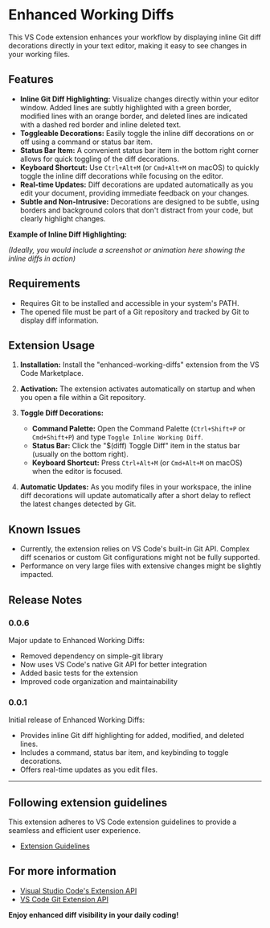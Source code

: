 # Enhanced Working Diffs

This VS Code extension enhances your workflow by displaying inline Git diff decorations directly in your text editor, making it easy to see changes in your working files.

## Features

* **Inline Git Diff Highlighting:** Visualize changes directly within your editor window. Added lines are subtly highlighted with a green border, modified lines with an orange border, and deleted lines are indicated with a dashed red border and inline deleted text.
* **Toggleable Decorations:** Easily toggle the inline diff decorations on or off using a command or status bar item.
* **Status Bar Item:** A convenient status bar item in the bottom right corner allows for quick toggling of the diff decorations.
* **Keyboard Shortcut:** Use `Ctrl+Alt+M` (or `Cmd+Alt+M` on macOS) to quickly toggle the inline diff decorations while focusing on the editor.
* **Real-time Updates:** Diff decorations are updated automatically as you edit your document, providing immediate feedback on your changes.
* **Subtle and Non-Intrusive:** Decorations are designed to be subtle, using borders and background colors that don't distract from your code, but clearly highlight changes.

**Example of Inline Diff Highlighting:**

*(Ideally, you would include a screenshot or animation here showing the inline diffs in action)*

## Requirements

*  Requires Git to be installed and accessible in your system's PATH.
*  The opened file must be part of a Git repository and tracked by Git to display diff information.

## Extension Usage

1. **Installation:** Install the "enhanced-working-diffs" extension from the VS Code Marketplace.
2. **Activation:** The extension activates automatically on startup and when you open a file within a Git repository.
3. **Toggle Diff Decorations:**
    * **Command Palette:** Open the Command Palette (`Ctrl+Shift+P` or `Cmd+Shift+P`) and type `Toggle Inline Working Diff`.
    * **Status Bar:** Click the "$(diff) Toggle Diff" item in the status bar (usually on the bottom right).
    * **Keyboard Shortcut:** Press `Ctrl+Alt+M` (or `Cmd+Alt+M` on macOS) when the editor is focused.

4. **Automatic Updates:** As you modify files in your workspace, the inline diff decorations will update automatically after a short delay to reflect the latest changes detected by Git.

## Known Issues

*  Currently, the extension relies on VS Code's built-in Git API. Complex diff scenarios or custom Git configurations might not be fully supported.
*  Performance on very large files with extensive changes might be slightly impacted.

## Release Notes

### 0.0.6

Major update to Enhanced Working Diffs:
* Removed dependency on simple-git library
* Now uses VS Code's native Git API for better integration
* Added basic tests for the extension
* Improved code organization and maintainability

### 0.0.1

Initial release of Enhanced Working Diffs:
* Provides inline Git diff highlighting for added, modified, and deleted lines.
* Includes a command, status bar item, and keybinding to toggle decorations.
* Offers real-time updates as you edit files.

---

## Following extension guidelines

This extension adheres to VS Code extension guidelines to provide a seamless and efficient user experience.

* [Extension Guidelines](https://code.visualstudio.com/api/references/extension-guidelines)

## For more information

* [Visual Studio Code's Extension API](https://code.visualstudio.com/api)
* [VS Code Git Extension API](https://github.com/microsoft/vscode/blob/main/extensions/git/src/api/git.d.ts)

**Enjoy enhanced diff visibility in your daily coding!**
